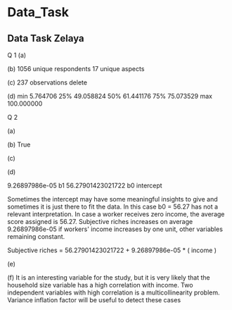 # Data_Task

## Data Task Zelaya

Q 1
(a)

(b)
1056  unique respondents
17  unique aspects

(c)
237 observations delete

(d)
min      5.764706
25%     49.058824
50%     61.441176
75%     75.073529
max    100.000000

Q 2

(a)

(b)
True

(c)  

(d)

9.26897986e-05    b1
56.27901423021722    b0 intercept

Sometimes the intercept may have some meaningful insights to give and sometimes it is just there to fit the data. In this case b0 = 56.27 has not a relevant interpretation. In case a worker receives zero income, the average score assigned is 56.27.
Subjective riches increases on average 9.26897986e-05 if workers' income increases by one unit, other variables remaining constant.

Subjective riches  = 56.27901423021722     +    9.26897986e-05  * ( income )

(e) 

(f)
It is an interesting variable for the study, but it is very likely that the household size variable has a high correlation with income. Two independent variables with high correlation is a multicollinearity problem. Variance inflation factor will be useful to detect these cases


